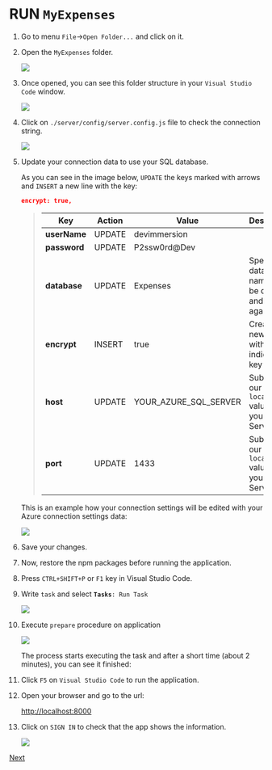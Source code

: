 # RUN ``MyExpenses``

1. Go to menu ``File``->``Open Folder...`` and click on it.

1. Open the ``MyExpenses`` folder.  

    ![](img/nodejs_app_myexpenses_folder.png)

1. Once opened, you can see this folder structure in your ``Visual Studio Code`` window.  

    ![](img/nodejs_app_myexpenses_open.png)

1. Click on ``./server/config/server.config.js`` file to check the connection string.

    ![](img/nodejs_app_connection_settings.png)

1. Update your connection data to use your SQL database.  

    As you can see in the image below, ``UPDATE`` the keys marked with arrows and ``INSERT`` a new line with the key:  

    ```json
    encrypt: true,
    ```

    >| Key | Action | Value | Description |
    >|---|---|---|---|
    >| **userName** | UPDATE | devimmersion | | 
    >| **password** | UPDATE | P2ssw0rd@Dev | |
    >| **database** | UPDATE | Expenses | Specify this database name. It will be dropped and created again |
    >| **encrypt** | INSERT | true | Create the new line with the indicated key |
    >| **host** | UPDATE | YOUR_AZURE_SQL_SERVER | Substitute our ``localhost`` value with your SQL Server url |
    >| **port** | UPDATE | 1433 | Substitute our ``localhost`` value with your SQL Server port |
    
    This is an example how your connection settings will be edited with your Azure connection settings data:  

    ![](img/nodejs_web_connectionstring.png)    

1. Save your changes.

1. Now, restore the npm packages before running the application.
    
 1. Press ``CTRL+SHIFT+P`` or ``F1`` key in Visual Studio Code.  

 1. Write ``task`` and select **``Tasks``**``: Run Task``

    ![](img/vscode_task_run.png)

1. Execute ``prepare`` procedure on application  
    
    ![](img/vscode_task_run_prepare.png)

    The process starts executing the task and after a short time (about 2 minutes), you can see it finished:

    [](img/vscode_executing_task.gif)

1. Click ``F5`` on ``Visual Studio Code`` to run the application. 

1. Open your browser and go to the url:  

    [http://localhost:8000](http://localhost:8000)

1.  Click on ``SIGN IN`` to check that the app shows the information.
  
    ![](img/nodejs_app_myexpenses_running_on_browser_with_data.png)

<a href="conclusion.md">Next</a>






